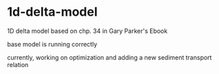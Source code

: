# 1d-delta-model
1D delta model based on chp. 34 in Gary Parker's Ebook

base model is running correctly

currently, working on optimization and adding a new sediment transport relation
